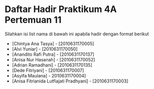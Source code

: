 # Daftar Hadir Praktikum 4A Pertemuan 11
Silahkan isi list nama di bawah ini apabila hadir dengan format berikut

- [Chintya Ana Tasya] - [2010631170005]
- [Alvi Yuniar] - [2010631170050]
- [Anandito Rafi Putra] - [2010631170137]
- [Anisa Nur Hasanah] - [2010631170052]
- [Adrian Ramadhani] - [2010631170135]
- [Dede Fitriyani] - [2010631170007]
- [Asyifa Maulana] - 2010631170004]
- [Anisa Fitrianida Lutfiajati Pradhyani] - [2010631170003]
